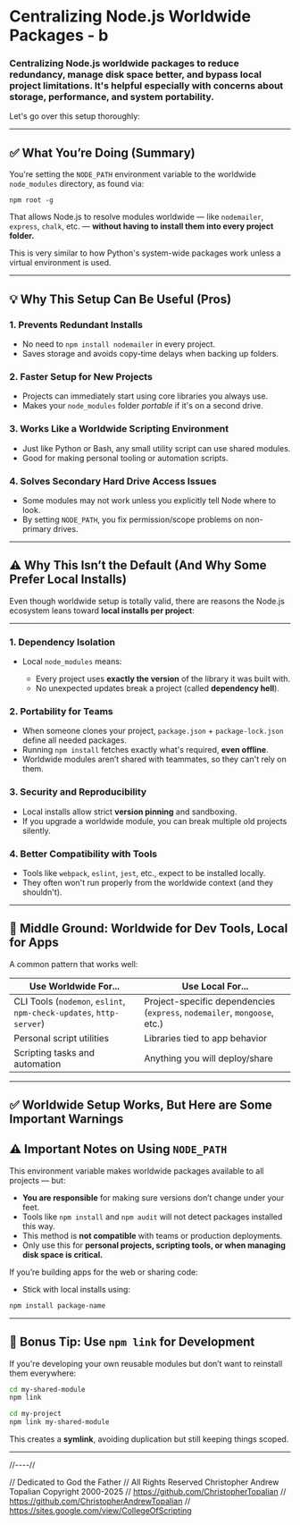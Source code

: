# Centralizing Node.js Worldwide Packages - b

### Centralizing Node.js worldwide packages to reduce redundancy, manage disk space better, and bypass local project limitations. It's helpful especially with concerns about storage, performance, and system portability.  

Let's go over this setup thoroughly:

---

## ✅ **What You’re Doing (Summary)**

You're setting the `NODE_PATH` environment variable to the worldwide `node_modules` directory, as found via:

```
npm root -g
```

That allows Node.js to resolve modules worldwide — like `nodemailer`, `express`, `chalk`, etc. — **without having to install them into every project folder.**

This is very similar to how Python's system-wide packages work unless a virtual environment is used.

---

## 💡 **Why This Setup Can Be Useful (Pros)**

### 1. **Prevents Redundant Installs**

* No need to `npm install nodemailer` in every project.
* Saves storage and avoids copy-time delays when backing up folders.

### 2. **Faster Setup for New Projects**

* Projects can immediately start using core libraries you always use.
* Makes your `node_modules` folder *portable* if it's on a second drive.

### 3. **Works Like a Worldwide Scripting Environment**

* Just like Python or Bash, any small utility script can use shared modules.
* Good for making personal tooling or automation scripts.

### 4. **Solves Secondary Hard Drive Access Issues**

* Some modules may not work unless you explicitly tell Node where to look.
* By setting `NODE_PATH`, you fix permission/scope problems on non-primary drives.

---

## ⚠️ **Why This Isn’t the Default (And Why Some Prefer Local Installs)**

Even though worldwide setup is totally valid, there are reasons the Node.js ecosystem leans toward **local installs per project**:

---

### 1. **Dependency Isolation**

* Local `node_modules` means:

  * Every project uses **exactly the version** of the library it was built with.
  * No unexpected updates break a project (called **dependency hell**).

### 2. **Portability for Teams**

* When someone clones your project, `package.json` + `package-lock.json` define all needed packages.
* Running `npm install` fetches exactly what's required, **even offline**.
* Worldwide modules aren’t shared with teammates, so they can't rely on them.

### 3. **Security and Reproducibility**

* Local installs allow strict **version pinning** and sandboxing.
* If you upgrade a worldwide module, you can break multiple old projects silently.

### 4. **Better Compatibility with Tools**

* Tools like `webpack`, `eslint`, `jest`, etc., expect to be installed locally.
* They often won't run properly from the worldwide context (and they shouldn't).

---

## 🔄 **Middle Ground: Worldwide for Dev Tools, Local for Apps**

A common pattern that works well:

| Use Worldwide For...                                                   | Use Local For...                                                          |
| ------------------------------------------------------------------- | ------------------------------------------------------------------------- |
| CLI Tools (`nodemon`, `eslint`, `npm-check-updates`, `http-server`) | Project-specific dependencies (`express`, `nodemailer`, `mongoose`, etc.) |
| Personal script utilities                                           | Libraries tied to app behavior                                            |
| Scripting tasks and automation                                      | Anything you will deploy/share                                            |

---

## ✅ Worldwide Setup Works, But Here are Some Important Warnings

## ⚠️ Important Notes on Using `NODE_PATH`

This environment variable makes worldwide packages available to all projects — but:

* **You are responsible** for making sure versions don’t change under your feet.
* Tools like `npm install` and `npm audit` will not detect packages installed this way.
* This method is **not compatible** with teams or production deployments.
* Only use this for **personal projects, scripting tools, or when managing disk space is critical.**

If you’re building apps for the web or sharing code:

* Stick with local installs using:

```sh
npm install package-name
```

---

## 🧠 Bonus Tip: Use `npm link` for Development

If you're developing your own reusable modules but don’t want to reinstall them everywhere:

```sh
cd my-shared-module
npm link

cd my-project
npm link my-shared-module
```

This creates a **symlink**, avoiding duplication but still keeping things scoped.

---

//----//

// Dedicated to God the Father
// All Rights Reserved Christopher Andrew Topalian Copyright 2000-2025
// https://github.com/ChristopherTopalian
// https://github.com/ChristopherAndrewTopalian
// https://sites.google.com/view/CollegeOfScripting

